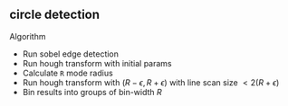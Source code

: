 ## circle detection

Algorithm
- Run sobel edge detection
- Run hough transform with initial params
- Calculate `R` mode radius
- Run hough transform with $(R-\epsilon, R+\epsilon)$ with line scan size $<2(R+\epsilon)$
- Bin results into groups of bin-width $R$